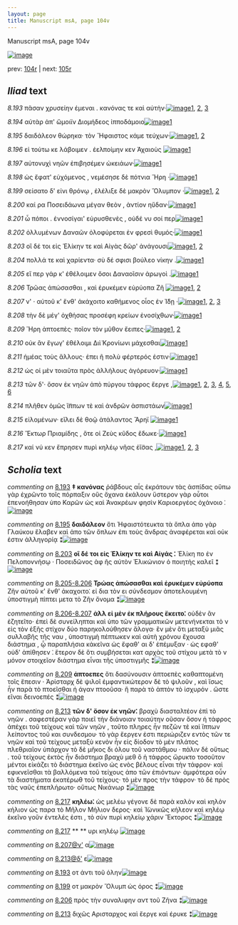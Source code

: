```yaml
---
layout: page
title: Manuscript msA, page 104v
---
```


Manuscript msA, page 104v

[![image](http://www.homermultitext.org/iipsrv?OBJ=IIP,1.0&FIF=/project/homer/pyramidal/deepzoom/hmt/vaimg/2017a/VA104VN_0607.tif&WID=100&CVT=JPEG)](http://www.homermultitext.org/ict2/?urn=urn:cite2:hmt:vaimg.2017a:VA104VN_0607)

prev:  [104r](../104r) | next:  [105r](../105r)

## *Iliad* text

*8.193* <a id="8.193"/> πᾶσαν χρυσείην έμεναι . κανόνας τε καὶ αὐτὴν·[![image](http://www.homermultitext.org/iipsrv?OBJ=IIP,1.0&FIF=/project/homer/pyramidal/deepzoom/hmt/vaimg/2017a/VA104VN_0607.tif&RGN=0.4434,0.2374,0.4274,0.0398&WID=1000&CVT=JPEG)](http://www.homermultitext.org/ict2/?urn=urn:cite2:hmt:vaimg.2017a:VA104VN_0607@0.4434,0.2374,0.4274,0.0398)[1](#msA_8.1), [2](#msAim_8.156), [3](#msA_8.146)

*8.194* <a id="8.194"/> αὐτὰρ ἀπ' ὤμοιϊν Διομήδεος ἱπποδάμοιο[![image](http://www.homermultitext.org/iipsrv?OBJ=IIP,1.0&FIF=/project/homer/pyramidal/deepzoom/hmt/vaimg/2017a/VA104VN_0607.tif&RGN=0.4555,0.2592,0.3704,0.0331&WID=1000&CVT=JPEG)](http://www.homermultitext.org/ict2/?urn=urn:cite2:hmt:vaimg.2017a:VA104VN_0607@0.4555,0.2592,0.3704,0.0331)[1](#msA_8.1)

*8.195* <a id="8.195"/> δαιδάλεον θώρηκα· τὸν Ἥφαιστος κάμε τεύχων·[![image](http://www.homermultitext.org/iipsrv?OBJ=IIP,1.0&FIF=/project/homer/pyramidal/deepzoom/hmt/vaimg/2017a/VA104VN_0607.tif&RGN=0.4585,0.275,0.4234,0.0353&WID=1000&CVT=JPEG)](http://www.homermultitext.org/ict2/?urn=urn:cite2:hmt:vaimg.2017a:VA104VN_0607@0.4585,0.275,0.4234,0.0353)[1](#msA_8.1), [2](#msA_8.147)

*8.196* <a id="8.196"/> εἰ τούτω κε λάβοιμεν . ἐελποίμην κεν Ἀχαιοὺς 				[![image](http://www.homermultitext.org/iipsrv?OBJ=IIP,1.0&FIF=/project/homer/pyramidal/deepzoom/hmt/vaimg/2017a/VA104VN_0607.tif&RGN=0.4625,0.2968,0.3984,0.0338&WID=1000&CVT=JPEG)](http://www.homermultitext.org/ict2/?urn=urn:cite2:hmt:vaimg.2017a:VA104VN_0607@0.4625,0.2968,0.3984,0.0338)[1](#msA_8.1)

*8.197* <a id="8.197"/> αὐτονυχὶ νηῶν ἐπιβησέμεν ὠκειάων·[![image](http://www.homermultitext.org/iipsrv?OBJ=IIP,1.0&FIF=/project/homer/pyramidal/deepzoom/hmt/vaimg/2017a/VA104VN_0607.tif&RGN=0.4635,0.3156,0.3463,0.0331&WID=1000&CVT=JPEG)](http://www.homermultitext.org/ict2/?urn=urn:cite2:hmt:vaimg.2017a:VA104VN_0607@0.4635,0.3156,0.3463,0.0331)[1](#msA_8.1)

*8.198* <a id="8.198"/> ὡς ἔφατ' εὐχόμενος , νεμέσησε δὲ πότνια Ἥρη ·[![image](http://www.homermultitext.org/iipsrv?OBJ=IIP,1.0&FIF=/project/homer/pyramidal/deepzoom/hmt/vaimg/2017a/VA104VN_0607.tif&RGN=0.4535,0.3291,0.4234,0.0391&WID=1000&CVT=JPEG)](http://www.homermultitext.org/ict2/?urn=urn:cite2:hmt:vaimg.2017a:VA104VN_0607@0.4535,0.3291,0.4234,0.0391)[1](#msA_8.1)

*8.199* <a id="8.199"/> σείσατο δ' εἰνι θρόνῳ , ἐλέλιξε δὲ μακρὸν Ὄλυμπον ·[![image](http://www.homermultitext.org/iipsrv?OBJ=IIP,1.0&FIF=/project/homer/pyramidal/deepzoom/hmt/vaimg/2017a/VA104VN_0607.tif&RGN=0.4494,0.3524,0.4374,0.0346&WID=1000&CVT=JPEG)](http://www.homermultitext.org/ict2/?urn=urn:cite2:hmt:vaimg.2017a:VA104VN_0607@0.4494,0.3524,0.4374,0.0346)[1](#msA_8.1), [2](#msAim_8.157)

*8.200* <a id="8.200"/> καί ρα Ποσειδάωνα μέγαν 					θεὸν , ἀντίον ηὔδαν·[![image](http://www.homermultitext.org/iipsrv?OBJ=IIP,1.0&FIF=/project/homer/pyramidal/deepzoom/hmt/vaimg/2017a/VA104VN_0607.tif&RGN=0.4665,0.3719,0.4014,0.0316&WID=1000&CVT=JPEG)](http://www.homermultitext.org/ict2/?urn=urn:cite2:hmt:vaimg.2017a:VA104VN_0607@0.4665,0.3719,0.4014,0.0316)[1](#msA_8.1)

*8.201* <a id="8.201"/> ὦ πόποι . ἐννοσίγαι' εὐρυσθενὲς , οὐδέ νυ σοί περ[![image](http://www.homermultitext.org/iipsrv?OBJ=IIP,1.0&FIF=/project/homer/pyramidal/deepzoom/hmt/vaimg/2017a/VA104VN_0607.tif&RGN=0.4535,0.3929,0.4204,0.0316&WID=1000&CVT=JPEG)](http://www.homermultitext.org/ict2/?urn=urn:cite2:hmt:vaimg.2017a:VA104VN_0607@0.4535,0.3929,0.4204,0.0316)[1](#msA_8.1)

*8.202* <a id="8.202"/> ὀλλυμένων Δαναῶν 					ὀλοφύρεται ἐν φρεσὶ θυμός·[![image](http://www.homermultitext.org/iipsrv?OBJ=IIP,1.0&FIF=/project/homer/pyramidal/deepzoom/hmt/vaimg/2017a/VA104VN_0607.tif&RGN=0.4585,0.4125,0.4204,0.0316&WID=1000&CVT=JPEG)](http://www.homermultitext.org/ict2/?urn=urn:cite2:hmt:vaimg.2017a:VA104VN_0607@0.4585,0.4125,0.4204,0.0316)[1](#msA_8.1)

*8.203* <a id="8.203"/> οἳ δέ τοι εἰς Ἑλίκην τε καὶ Αἰγὰς δῶρ' ἀνάγουσι[![image](http://www.homermultitext.org/iipsrv?OBJ=IIP,1.0&FIF=/project/homer/pyramidal/deepzoom/hmt/vaimg/2017a/VA104VN_0607.tif&RGN=0.4585,0.429,0.3974,0.0316&WID=1000&CVT=JPEG)](http://www.homermultitext.org/ict2/?urn=urn:cite2:hmt:vaimg.2017a:VA104VN_0607@0.4585,0.429,0.3974,0.0316)[1](#msA_8.1), [2](#msA_8.148)

*8.204* <a id="8.204"/> πολλά τε καὶ χαρίεντα· σὺ δέ σφισι βούλεο νίκην .[![image](http://www.homermultitext.org/iipsrv?OBJ=IIP,1.0&FIF=/project/homer/pyramidal/deepzoom/hmt/vaimg/2017a/VA104VN_0607.tif&RGN=0.4545,0.4485,0.4154,0.0316&WID=1000&CVT=JPEG)](http://www.homermultitext.org/ict2/?urn=urn:cite2:hmt:vaimg.2017a:VA104VN_0607@0.4545,0.4485,0.4154,0.0316)[1](#msA_8.1)

*8.205* <a id="8.205"/> εἴ περ γάρ κ' ἐθέλοιμεν ὅσοι Δαναοῖσιν ἀρωγοὶ .[![image](http://www.homermultitext.org/iipsrv?OBJ=IIP,1.0&FIF=/project/homer/pyramidal/deepzoom/hmt/vaimg/2017a/VA104VN_0607.tif&RGN=0.4595,0.4666,0.4104,0.0346&WID=1000&CVT=JPEG)](http://www.homermultitext.org/ict2/?urn=urn:cite2:hmt:vaimg.2017a:VA104VN_0607@0.4595,0.4666,0.4104,0.0346)[1](#msA_8.1)

*8.206* <a id="8.206"/> Τρῶας ἀπώσασθαι , καὶ 					ἐρυκέμεν εὐρύοπα Ζῆ 				[![image](http://www.homermultitext.org/iipsrv?OBJ=IIP,1.0&FIF=/project/homer/pyramidal/deepzoom/hmt/vaimg/2017a/VA104VN_0607.tif&RGN=0.4484,0.4838,0.4294,0.0361&WID=1000&CVT=JPEG)](http://www.homermultitext.org/ict2/?urn=urn:cite2:hmt:vaimg.2017a:VA104VN_0607@0.4484,0.4838,0.4294,0.0361)[1](#msA_8.1), [2](#msAim_8.158)

*8.207* <a id="8.207"/> ν' · αὐτοῦ κ' ἔνθ' ἀκάχοιτο καθήμενος οἶος ἐν Ί̈δῃ ·[![image](http://www.homermultitext.org/iipsrv?OBJ=IIP,1.0&FIF=/project/homer/pyramidal/deepzoom/hmt/vaimg/2017a/VA104VN_0607.tif&RGN=0.4454,0.5004,0.4474,0.0383&WID=1000&CVT=JPEG)](http://www.homermultitext.org/ict2/?urn=urn:cite2:hmt:vaimg.2017a:VA104VN_0607@0.4454,0.5004,0.4474,0.0383)[1](#msA_8.1), [2](#msA_8.150), [3](#msAil_8.160)

*8.208* <a id="8.208"/> τὴν δὲ μέγ' ὀχθήσας προσέφη κρείων ἐνοσίχθων·[![image](http://www.homermultitext.org/iipsrv?OBJ=IIP,1.0&FIF=/project/homer/pyramidal/deepzoom/hmt/vaimg/2017a/VA104VN_0607.tif&RGN=0.4565,0.5199,0.4424,0.0346&WID=1000&CVT=JPEG)](http://www.homermultitext.org/ict2/?urn=urn:cite2:hmt:vaimg.2017a:VA104VN_0607@0.4565,0.5199,0.4424,0.0346)[1](#msA_8.1)

*8.209* <a id="8.209"/> Ἥρη ἀπτοεπὲς· ποῖον 					τὸν μῦθον ἔειπες·[![image](http://www.homermultitext.org/iipsrv?OBJ=IIP,1.0&FIF=/project/homer/pyramidal/deepzoom/hmt/vaimg/2017a/VA104VN_0607.tif&RGN=0.4505,0.5424,0.3714,0.0323&WID=1000&CVT=JPEG)](http://www.homermultitext.org/ict2/?urn=urn:cite2:hmt:vaimg.2017a:VA104VN_0607@0.4505,0.5424,0.3714,0.0323)[1](#msA_8.1), [2](#msA_8.151)

*8.210* <a id="8.210"/> οὐκ ἂν ἔγωγ' ἐθέλοιμι Διὶ̈ 						Κρονίωνι μάχεσθαι[![image](http://www.homermultitext.org/iipsrv?OBJ=IIP,1.0&FIF=/project/homer/pyramidal/deepzoom/hmt/vaimg/2017a/VA104VN_0607.tif&RGN=0.4615,0.5597,0.3984,0.0323&WID=1000&CVT=JPEG)](http://www.homermultitext.org/ict2/?urn=urn:cite2:hmt:vaimg.2017a:VA104VN_0607@0.4615,0.5597,0.3984,0.0323)[1](#msA_8.1)

*8.211* <a id="8.211"/> ἡμέας τοὺς ἄλλους· ἐπει ῆ πολὺ φέρτερός ἐστιν·[![image](http://www.homermultitext.org/iipsrv?OBJ=IIP,1.0&FIF=/project/homer/pyramidal/deepzoom/hmt/vaimg/2017a/VA104VN_0607.tif&RGN=0.4635,0.5808,0.4064,0.0316&WID=1000&CVT=JPEG)](http://www.homermultitext.org/ict2/?urn=urn:cite2:hmt:vaimg.2017a:VA104VN_0607@0.4635,0.5808,0.4064,0.0316)[1](#msA_8.1)

*8.212* <a id="8.212"/> ὡς οἱ μὲν τοιαῦτα πρὸς ἀλλήλους ἀγόρευον·[![image](http://www.homermultitext.org/iipsrv?OBJ=IIP,1.0&FIF=/project/homer/pyramidal/deepzoom/hmt/vaimg/2017a/VA104VN_0607.tif&RGN=0.4575,0.5995,0.3934,0.0308&WID=1000&CVT=JPEG)](http://www.homermultitext.org/ict2/?urn=urn:cite2:hmt:vaimg.2017a:VA104VN_0607@0.4575,0.5995,0.3934,0.0308)[1](#msA_8.1)

*8.213* <a id="8.213"/> τῶν δ'· ὅσον ἐκ νηῶν ἀπὸ πύργου τάφρος ἔεργε ,[![image](http://www.homermultitext.org/iipsrv?OBJ=IIP,1.0&FIF=/project/homer/pyramidal/deepzoom/hmt/vaimg/2017a/VA104VN_0607.tif&RGN=0.4635,0.6183,0.3864,0.0308&WID=1000&CVT=JPEG)](http://www.homermultitext.org/ict2/?urn=urn:cite2:hmt:vaimg.2017a:VA104VN_0607@0.4635,0.6183,0.3864,0.0308)[1](#msA_8.153), [2](#msA_8.154), [3](#msA_8.152), [4](#msA_8.1), [5](#msAim_8.159), [6](#msAil_8.161)

*8.214* <a id="8.214"/> πλῆθεν ὁμῶς ἵ̈ππων τὲ καὶ ἀνδρῶν ἀσπιστάων[![image](http://www.homermultitext.org/iipsrv?OBJ=IIP,1.0&FIF=/project/homer/pyramidal/deepzoom/hmt/vaimg/2017a/VA104VN_0607.tif&RGN=0.4595,0.6386,0.4094,0.0308&WID=1000&CVT=JPEG)](http://www.homermultitext.org/ict2/?urn=urn:cite2:hmt:vaimg.2017a:VA104VN_0607@0.4595,0.6386,0.4094,0.0308)[1](#msA_8.1)

*8.215* <a id="8.215"/> εἰλομένων· εἴλει δὲ θοῷ ἀτάλαντος Ἄρηϊ 				[![image](http://www.homermultitext.org/iipsrv?OBJ=IIP,1.0&FIF=/project/homer/pyramidal/deepzoom/hmt/vaimg/2017a/VA104VN_0607.tif&RGN=0.4665,0.6559,0.3794,0.0331&WID=1000&CVT=JPEG)](http://www.homermultitext.org/ict2/?urn=urn:cite2:hmt:vaimg.2017a:VA104VN_0607@0.4665,0.6559,0.3794,0.0331)[1](#msA_8.1)

*8.216* <a id="8.216"/> Ἕκτωρ Πριαμίδης , ὅτε 					οἱ Ζεὺς κῦδος ἔδωκε·[![image](http://www.homermultitext.org/iipsrv?OBJ=IIP,1.0&FIF=/project/homer/pyramidal/deepzoom/hmt/vaimg/2017a/VA104VN_0607.tif&RGN=0.4655,0.6754,0.3974,0.0323&WID=1000&CVT=JPEG)](http://www.homermultitext.org/ict2/?urn=urn:cite2:hmt:vaimg.2017a:VA104VN_0607@0.4655,0.6754,0.3974,0.0323)[1](#msA_8.1)

*8.217* <a id="8.217"/> καί νύ κεν ἔπρησεν πυρὶ κηλέῳ νῆας ἐἴ̈σας ,[![image](http://www.homermultitext.org/iipsrv?OBJ=IIP,1.0&FIF=/project/homer/pyramidal/deepzoom/hmt/vaimg/2017a/VA104VN_0607.tif&RGN=0.4665,0.6935,0.3984,0.0323&WID=1000&CVT=JPEG)](http://www.homermultitext.org/ict2/?urn=urn:cite2:hmt:vaimg.2017a:VA104VN_0607@0.4665,0.6935,0.3984,0.0323)[1](#msAext_8.1001), [2](#msA_8.155), [3](#msA_8.1)

## *Scholia* text

*commenting on* [8.193](#8.193)  <a id="msA_8.146"/> **‡ κανόνας** ῥάβδους αἷς ἐκράτουν τὰς ἀσπίδας οὔπω γὰρ ἐχρῶντο τοῖς πόρπαξιν οὓς ὄχανα ἐκάλουν ὕστερον γὰρ οὗτοι ἐπενοήθησαν ὑπο Καρῶν ὡς καὶ Ἀνακρέων φησὶν Καριοεργέος ὀχάνοιο ⁚[![image](http://www.homermultitext.org/iipsrv?OBJ=IIP,1.0&FIF=/project/homer/pyramidal/deepzoom/hmt/vaimg/2017a/VA104VN_0607.tif&RGN=0.1814,0.1319,0.6766,0.0416&WID=1000&CVT=JPEG)](http://www.homermultitext.org/ict2/?urn=urn:cite2:hmt:vaimg.2017a:VA104VN_0607@0.1814,0.1319,0.6766,0.0416)

*commenting on* [8.195](#8.195)  <a id="msA_8.147"/> **δαιδάλεον** ὅτι Ἡφαιστότευκτα τὰ ὅπλα ἀπο γὰρ Γλαύκου ἔλαβεν καὶ ἀπο τῶν ὅπλων ἐπι τοὺς ἄνδρας ἀναφέρεται καὶ οὐκ έστιν ἀλληγορίᾳ ⁑[![image](http://www.homermultitext.org/iipsrv?OBJ=IIP,1.0&FIF=/project/homer/pyramidal/deepzoom/hmt/vaimg/2017a/VA104VN_0607.tif&RGN=0.1909,0.1476,0.6766,0.0378&WID=1000&CVT=JPEG)](http://www.homermultitext.org/ict2/?urn=urn:cite2:hmt:vaimg.2017a:VA104VN_0607@0.1909,0.1476,0.6766,0.0378)

*commenting on* [8.203](#8.203)  <a id="msA_8.148"/> **οἳ δέ τοι εἰς Ἑλίκην τε καὶ Αἱγάς ⁚** Ἑλίκη πο ἐν Πελοποννήσῳ · Ποσειδῶνος ἀφ ῆς αὐτὸν Ἑλικώνιον ὁ ποιητὴς καλεῖ ⁑[![image](http://www.homermultitext.org/iipsrv?OBJ=IIP,1.0&FIF=/project/homer/pyramidal/deepzoom/hmt/vaimg/2017a/VA104VN_0607.tif&RGN=0.1889,0.1749,0.6297,0.0215&WID=1000&CVT=JPEG)](http://www.homermultitext.org/ict2/?urn=urn:cite2:hmt:vaimg.2017a:VA104VN_0607@0.1889,0.1749,0.6297,0.0215)

*commenting on* [8.205-8.206](#8.205-8.206)  <a id="msA_8.149"/> **Τρώας ἀπώσασθαι καὶ ἐρυκέμεν εὐρύοπα** Ζῆν αὐτοῦ κ' ἔνθ' ἀκαχοιτο⁚ εἰ δια τὸν ει σύνδεσμον ἀποτελουμένη ὑποστιγμὴ πίπτει μετα τὸ Ζῆν ὄνομα ⁑[![image](http://www.homermultitext.org/iipsrv?OBJ=IIP,1.0&FIF=/project/homer/pyramidal/deepzoom/hmt/vaimg/2017a/VA104VN_0607.tif&RGN=0.1863,0.1832,0.6877,0.0348&WID=1000&CVT=JPEG)](http://www.homermultitext.org/ict2/?urn=urn:cite2:hmt:vaimg.2017a:VA104VN_0607@0.1863,0.1832,0.6877,0.0348)

*commenting on* [8.206-8.207](#8.206-8.207)  <a id="msA_8.9011"/> **ἀλλ εἰ μὲν ἐκ πλήρους ἔκειτο⁚** οὐδὲν ἂν ἐζητεῖτο· ἐπεὶ δὲ συνείληπται καὶ ὑπο τῶν γραμματικῶν μετενήνεκται τὸ ν εἰς τὸν ἑξῆς στίχον δύο παρηκολούθησεν ἄλογα· ἓν μὲν ὅτι μεταξὺ μιᾶς συλλαβῆς τῆς ναυ , ὑποστιγμὴ πέπτωκεν καὶ αὐτὴ χρόνου ἔχουσα διάστημα , ᾧ παραπλήσια κἀκεῖνα ὡς ἔφαθ' αι δ' ἐπέμυξαν · ὡς εφαθ' οὐδ' ἀπίθησεν ⁚ ἕτερον δὲ ὅτι συμβήσεται κατ αρχὰς τοῦ στίχου μετὰ τὸ ν μόνον στοιχεῖον διάστημα εἶναι τῆς ὑποστιγμῆς ⁑[![image](http://www.homermultitext.org/iipsrv?OBJ=IIP,1.0&FIF=/project/homer/pyramidal/deepzoom/hmt/vaimg/2017a/VA104VN_0607.tif&RGN=0.1791,0.1946,0.698,0.0862&WID=1000&CVT=JPEG)](http://www.homermultitext.org/ict2/?urn=urn:cite2:hmt:vaimg.2017a:VA104VN_0607@0.1791,0.1946,0.698,0.0862)

*commenting on* [8.209](#8.209)  <a id="msA_8.151"/> **ἀπτοεπες** ὅτι δασύνουσιν ἁπτοεπὲς καθαπτομένη τοῖς ἕπεσιν · Ἀρίσταρχ δὲ ψιλοῖ ἐμφαντικώτερον δὲ τὸ ψιλοῦν , καὶ ἴσως ἦν παρὰ τὸ πτοεῖσθαι ἡ άγαν πτοοῦσα· ἢ παρὰ τὸ ἁπτὸν τὸ ἰσχυρόν . ὥστε εῖναι δεινοεπές ⁑[![image](http://www.homermultitext.org/iipsrv?OBJ=IIP,1.0&FIF=/project/homer/pyramidal/deepzoom/hmt/vaimg/2017a/VA104VN_0607.tif&RGN=0.1754,0.554,0.2383,0.0869&WID=1000&CVT=JPEG)](http://www.homermultitext.org/ict2/?urn=urn:cite2:hmt:vaimg.2017a:VA104VN_0607@0.1754,0.554,0.2383,0.0869)

*commenting on* [8.213](#8.213)  <a id="msA_8.154"/> **τῶν δ' ὅσον ἐκ νηῶν⁚** βραχὺ διασταλτέον ἐπὶ τὸ νηῶν . σαφεστέραν γὰρ ποιεῖ τὴν διάνοιαν τοιαύτην οῦσαν ὅσον ἡ τάφρος ἀπέχει τοῦ τείχους καὶ τῶν νηῶν , τοῦτο πληρες ἦν πεζῶν τὲ καὶ ἵππων λείποντος τοῦ και συνδεσμου· τὸ γὰρ ἔεργεν ἐστι περιώριζεν εντὸς τῶν τε νηῶν καὶ τοῦ τείχους μεταξὺ κενὸν ἦν εἰς δίοδον τὸ μὲν πλάτος πλεθριαῖον ὑπάρχον τὸ δὲ μῆκος δι όλου τοῦ ναστάθμου · πάλιν δὲ οὕτως . τοῦ τείχους ἐκτὸς ἦν διάστημα βραχὺ μεθ ὃ ἡ τάφρος ὤρυκτο τοσοῦτον μέντοι εἰκάζει τὸ διάστημα ἐκεῖνο ὡς ενὸς βέλους εἶναι τὴν τάφρον· καὶ εφικνεῖσθαι τὰ βαλλόμενα τοῦ τείχους ἀπο τῶν ἐπιόντων· ἀμφότερα οὖν τὰ διαστήματα ἑκατέρωθ τοῦ τείχους· τὸ μὲν προς τὴν τάφρον· τὸ δὲ πρὸς τὰς ναῦς ἐπεπλήρωτο· οὕτως Νικάνωρ ⁑[![image](http://www.homermultitext.org/iipsrv?OBJ=IIP,1.0&FIF=/project/homer/pyramidal/deepzoom/hmt/vaimg/2017a/VA104VN_0607.tif&RGN=0.1846,0.8148,0.7011,0.0706&WID=1000&CVT=JPEG)](http://www.homermultitext.org/ict2/?urn=urn:cite2:hmt:vaimg.2017a:VA104VN_0607@0.1846,0.8148,0.7011,0.0706)

*commenting on* [8.217](#8.217)  <a id="msA_8.155"/> **κηλέω⁚** ὡς μελέω γέγονε δὲ παρὰ καλὸν καὶ κηλὸν κήλιον ὡς παρα τὸ Μῆλον Μήλιον δερος· καὶ Ἱ̈ωνικῶς κήλεον καὶ κηλέῳ ἐκεῖνο γοῦν ἐντελές ἐστι , τὸ σὺν πυρὶ κηλείῳ χάριν Ἕκτορος ⁑[![image](http://www.homermultitext.org/iipsrv?OBJ=IIP,1.0&FIF=/project/homer/pyramidal/deepzoom/hmt/vaimg/2017a/VA104VN_0607.tif&RGN=0.1883,0.8558,0.7006,0.0594&WID=1000&CVT=JPEG)](http://www.homermultitext.org/ict2/?urn=urn:cite2:hmt:vaimg.2017a:VA104VN_0607@0.1883,0.8558,0.7006,0.0594)

*commenting on* [8.217](#8.217)  <a id="msAext_8.1001"/> **				 			** 				 υρι κηλέῳ 			[![image](http://www.homermultitext.org/iipsrv?OBJ=IIP,1.0&FIF=/project/homer/pyramidal/deepzoom/hmt/vaimg/2017a/VA104VN_0607.tif&RGN=0.0969,0.7091,0.062,0.0266&WID=1000&CVT=JPEG)](http://www.homermultitext.org/ict2/?urn=urn:cite2:hmt:vaimg.2017a:VA104VN_0607@0.0969,0.7091,0.062,0.0266)

*commenting on* [8.207@ν'](#8.207@ν')  <a id="msAil_8.160.comment"/> α[![image](http://www.homermultitext.org/iipsrv?OBJ=IIP,1.0&FIF=/project/homer/pyramidal/deepzoom/hmt/vaimg/2017a/VA104VN_0607.tif&RGN=0.4694,0.5145,0.0109,0.0109&WID=1000&CVT=JPEG)](http://www.homermultitext.org/ict2/?urn=urn:cite2:hmt:vaimg.2017a:VA104VN_0607@0.4694,0.5145,0.0109,0.0109)

*commenting on* [8.213@δ'](#8.213@δ')  <a id="msAil_8.161.comment"/> ε[![image](http://www.homermultitext.org/iipsrv?OBJ=IIP,1.0&FIF=/project/homer/pyramidal/deepzoom/hmt/vaimg/2017a/VA104VN_0607.tif&RGN=0.5154,0.6252,0.0091,0.0086&WID=1000&CVT=JPEG)](http://www.homermultitext.org/ict2/?urn=urn:cite2:hmt:vaimg.2017a:VA104VN_0607@0.5154,0.6252,0.0091,0.0086)

*commenting on* [8.193](#8.193)  <a id="msAim_8.156.comment"/> οτ ἀντι τοῦ όλην[![image](http://www.homermultitext.org/iipsrv?OBJ=IIP,1.0&FIF=/project/homer/pyramidal/deepzoom/hmt/vaimg/2017a/VA104VN_0607.tif&RGN=0.4046,0.2512,0.0437,0.0197&WID=1000&CVT=JPEG)](http://www.homermultitext.org/ict2/?urn=urn:cite2:hmt:vaimg.2017a:VA104VN_0607@0.4046,0.2512,0.0437,0.0197)

*commenting on* [8.199](#8.199)  <a id="msAim_8.157.comment"/> οτ μακρὸν Ὄλυμπ ὡς όρος ⁑[![image](http://www.homermultitext.org/iipsrv?OBJ=IIP,1.0&FIF=/project/homer/pyramidal/deepzoom/hmt/vaimg/2017a/VA104VN_0607.tif&RGN=0.3951,0.3671,0.0529,0.0268&WID=1000&CVT=JPEG)](http://www.homermultitext.org/ict2/?urn=urn:cite2:hmt:vaimg.2017a:VA104VN_0607@0.3951,0.3671,0.0529,0.0268)

*commenting on* [8.206](#8.206)  <a id="msAim_8.158.comment"/> πρὸς τὴν συναλιφην αντ τοῦ Ζῆνα ⁑[![image](http://www.homermultitext.org/iipsrv?OBJ=IIP,1.0&FIF=/project/homer/pyramidal/deepzoom/hmt/vaimg/2017a/VA104VN_0607.tif&RGN=0.3934,0.4975,0.0611,0.0352&WID=1000&CVT=JPEG)](http://www.homermultitext.org/ict2/?urn=urn:cite2:hmt:vaimg.2017a:VA104VN_0607@0.3934,0.4975,0.0611,0.0352)

*commenting on* [8.213](#8.213)  <a id="msAim_8.159.comment"/> διχῶς Αρισταρχος καὶ ἔεργε καὶ έρυκε ⁑[![image](http://www.homermultitext.org/iipsrv?OBJ=IIP,1.0&FIF=/project/homer/pyramidal/deepzoom/hmt/vaimg/2017a/VA104VN_0607.tif&RGN=0.408,0.6288,0.0583,0.0519&WID=1000&CVT=JPEG)](http://www.homermultitext.org/ict2/?urn=urn:cite2:hmt:vaimg.2017a:VA104VN_0607@0.408,0.6288,0.0583,0.0519)